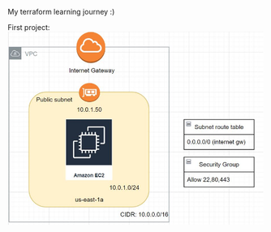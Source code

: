 My terraform learning journey :)

First project:
![Screenshot](https://github.com/lunatic-def/Terraform-Project/blob/main/First_project/First-project.JPG)
